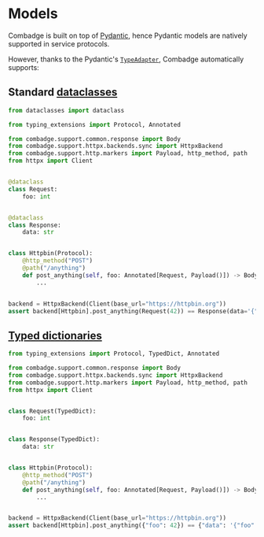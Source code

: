 # Models

Combadge is built on top of [Pydantic](https://docs.pydantic.dev/), hence Pydantic models are natively supported in service protocols.

However, thanks to the Pydantic's [`TypeAdapter`](https://docs.pydantic.dev/latest/api/type_adapter/), Combadge automatically supports:

## Standard [dataclasses](https://docs.python.org/3/library/dataclasses.html)

```python title="dataclasses.py" hl_lines="10-12 15-17 23 28"
from dataclasses import dataclass

from typing_extensions import Protocol, Annotated

from combadge.support.common.response import Body
from combadge.support.httpx.backends.sync import HttpxBackend
from combadge.support.http.markers import Payload, http_method, path
from httpx import Client


@dataclass
class Request:
    foo: int


@dataclass
class Response:
    data: str


class Httpbin(Protocol):
    @http_method("POST")
    @path("/anything")
    def post_anything(self, foo: Annotated[Request, Payload()]) -> Body[Response]:
        ...


backend = HttpxBackend(Client(base_url="https://httpbin.org"))
assert backend[Httpbin].post_anything(Request(42)) == Response(data='{"foo": 42}')
```

## [Typed dictionaries](https://docs.python.org/3/library/typing.html#typing.TypedDict)

```python title="typed_dict.py" hl_lines="8-9 12-13 19 24"
from typing_extensions import Protocol, TypedDict, Annotated

from combadge.support.common.response import Body
from combadge.support.httpx.backends.sync import HttpxBackend
from combadge.support.http.markers import Payload, http_method, path
from httpx import Client


class Request(TypedDict):
    foo: int


class Response(TypedDict):
    data: str


class Httpbin(Protocol):
    @http_method("POST")
    @path("/anything")
    def post_anything(self, foo: Annotated[Request, Payload()]) -> Body[Response]:
        ...


backend = HttpxBackend(Client(base_url="https://httpbin.org"))
assert backend[Httpbin].post_anything({"foo": 42}) == {"data": '{"foo": 42}'}
```

